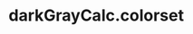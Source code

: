 <!-- generated by markdown-notes-tree -->

# darkGrayCalc.colorset

<!-- optional markdown-notes-tree directory description starts here -->

<!-- optional markdown-notes-tree directory description ends here -->



